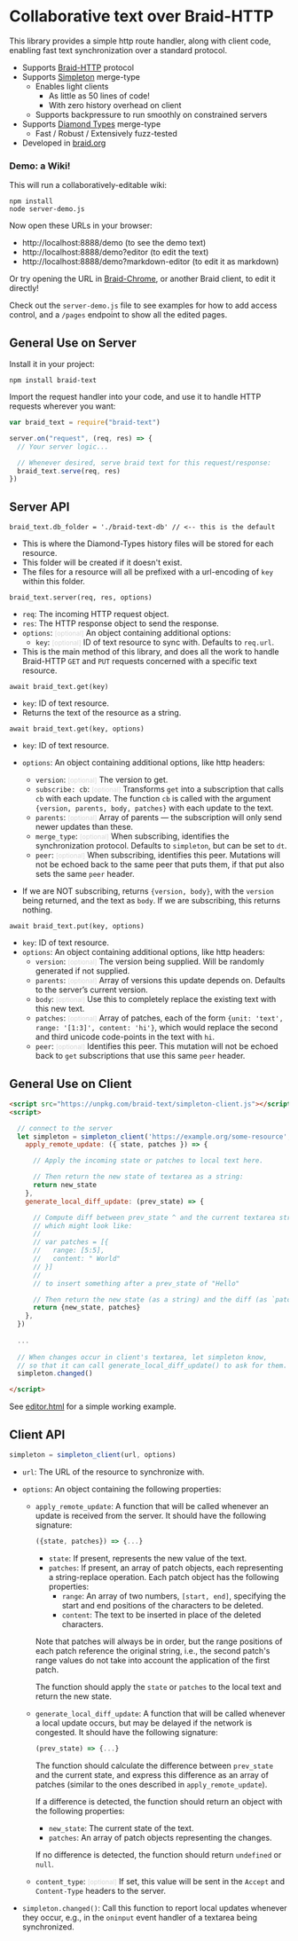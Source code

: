 # Collaborative text over Braid-HTTP

This library provides a simple http route handler, along with client code, enabling fast text synchronization over a standard protocol.

- Supports [Braid-HTTP](https://github.com/braid-org/braid-spec/blob/master/draft-toomim-httpbis-braid-http-04.txt) protocol
- Supports [Simpleton](https://braid.org/meeting-76/simpleton) merge-type
  - Enables light clients
    - As little as 50 lines of code!
    - With zero history overhead on client
  - Supports backpressure to run smoothly on constrained servers
- Supports [Diamond Types](https://github.com/josephg/diamond-types) merge-type
  - Fast / Robust / Extensively fuzz-tested 
- Developed in [braid.org](https://braid.org)

### Demo: a Wiki!

This will run a collaboratively-editable wiki:

```shell
npm install
node server-demo.js
```

Now open these URLs in your browser:
  - http://localhost:8888/demo (to see the demo text)
  - http://localhost:8888/demo?editor (to edit the text)
  - http://localhost:8888/demo?markdown-editor (to edit it as markdown)

Or try opening the URL in [Braid-Chrome](https://github.com/braid-org/braid-chrome), or another Braid client, to edit it directly!

Check out the `server-demo.js` file to see examples for how to add access control, and a `/pages` endpoint to show all the edited pages.

## General Use on Server

Install it in your project:
```shell
npm install braid-text
```

Import the request handler into your code, and use it to handle HTTP requests wherever you want:

```javascript
var braid_text = require("braid-text")

server.on("request", (req, res) => {
  // Your server logic...

  // Whenever desired, serve braid text for this request/response:
  braid_text.serve(req, res)
})
```

## Server API

`braid_text.db_folder = './braid-text-db' // <-- this is the default`
  - This is where the Diamond-Types history files will be stored for each resource.
  - This folder will be created if it doesn't exist.
  - The files for a resource will all be prefixed with a url-encoding of `key` within this folder.

`braid_text.server(req, res, options)`
  - `req`: The incoming HTTP request object.
  - `res`: The HTTP response object to send the response.
  - `options`: <small style="color:lightgrey">[optional]</small> An object containing additional options:
    - `key`:  <small style="color:lightgrey">[optional]</small> ID of text resource to sync with.  Defaults to `req.url`.
  - This is the main method of this library, and does all the work to handle Braid-HTTP `GET` and `PUT` requests concerned with a specific text resource.

`await braid_text.get(key)`
  - `key`: ID of text resource.
  - Returns the text of the resource as a string.

`await braid_text.get(key, options)`
  - `key`: ID of text resource.
  - `options`: An object containing additional options, like http headers:
    - `version`:  <small style="color:lightgrey">[optional]</small> The version to get.
    - `subscribe: cb`:  <small style="color:lightgrey">[optional]</small> Transforms `get` into a subscription that calls `cb` with each update. The function `cb` is called with the argument `{version, parents, body, patches}` with each update to the text.
    - `parents`:  <small style="color:lightgrey">[optional]</small> Array of parents — the subscription will only send newer updates than these.
    - `merge_type`: <small style="color:lightgrey">[optional]</small> When subscribing, identifies the synchronization protocol. Defaults to `simpleton`, but can be set to `dt`.
    - `peer`: <small style="color:lightgrey">[optional]</small> When subscribing, identifies this peer. Mutations will not be echoed back to the same peer that puts them, if that put also sets the same `peer` header.

  - If we are NOT subscribing, returns `{version, body}`, with the `version` being returned, and the text as `body`. If we are subscribing, this returns nothing.

`await braid_text.put(key, options)`
  - `key`: ID of text resource.
  - `options`: An object containing additional options, like http headers:
    - `version`:  <small style="color:lightgrey">[optional]</small> The version being supplied. Will be randomly generated if not supplied.
    - `parents`:  <small style="color:lightgrey">[optional]</small> Array of versions this update depends on. Defaults to the server’s current version.
    - `body`: <small style="color:lightgrey">[optional]</small> Use this to completely replace the existing text with this new text.
    - `patches`: <small style="color:lightgrey">[optional]</small> Array of patches, each of the form `{unit: 'text', range: '[1:3]', content: 'hi'}`, which would replace the second and third unicode code-points in the text with `hi`.
    - `peer`: <small style="color:lightgrey">[optional]</small> Identifies this peer. This mutation will not be echoed back to `get` subscriptions that use this same `peer` header.

## General Use on Client

```html
<script src="https://unpkg.com/braid-text/simpleton-client.js"></script>
<script>

  // connect to the server
  let simpleton = simpleton_client('https://example.org/some-resource', {
    apply_remote_update: ({ state, patches }) => {

      // Apply the incoming state or patches to local text here.

      // Then return the new state of textarea as a string:
      return new_state
    },
    generate_local_diff_update: (prev_state) => {

      // Compute diff between prev_state ^ and the current textarea string,
      // which might look like:
      //
      // var patches = [{
      //   range: [5:5],
      //   content: " World"
      // }]
      //
      // to insert something after a prev_state of "Hello"

      // Then return the new state (as a string) and the diff (as `patches`)
      return {new_state, patches}
    },
  })
    
  ...
    
  // When changes occur in client's textarea, let simpleton know,
  // so that it can call generate_local_diff_update() to ask for them.
  simpleton.changed()

</script>
```

See [editor.html](https://raw.githubusercontent.com/braid-org/braid-text/master/editor.html) for a simple working example.

## Client API

```javascript
simpleton = simpleton_client(url, options)
```

- `url`: The URL of the resource to synchronize with.
- `options`: An object containing the following properties:
  - `apply_remote_update`: A function that will be called whenever an update is received from the server. It should have the following signature:

    ```javascript
    ({state, patches}) => {...}
    ```

    - `state`: If present, represents the new value of the text.
    - `patches`: If present, an array of patch objects, each representing a string-replace operation. Each patch object has the following properties:
      - `range`: An array of two numbers, `[start, end]`, specifying the start and end positions of the characters to be deleted.
      - `content`: The text to be inserted in place of the deleted characters.

    Note that patches will always be in order, but the range positions of each patch reference the original string, i.e., the second patch's range values do not take into account the application of the first patch.

    The function should apply the `state` or `patches` to the local text and return the new state.

  - `generate_local_diff_update`: A function that will be called whenever a local update occurs, but may be delayed if the network is congested. It should have the following signature:

    ```javascript
    (prev_state) => {...}
    ```

    The function should calculate the difference between `prev_state` and the current state, and express this difference as an array of patches (similar to the ones described in `apply_remote_update`).

    If a difference is detected, the function should return an object with the following properties:
    - `new_state`: The current state of the text.
    - `patches`: An array of patch objects representing the changes.

    If no difference is detected, the function should return `undefined` or `null`.

  - `content_type`: <small style="color:lightgrey">[optional]</small> If set, this value will be sent in the `Accept` and `Content-Type` headers to the server.

- `simpleton.changed()`: Call this function to report local updates whenever they occur, e.g., in the `oninput` event handler of a textarea being synchronized.
